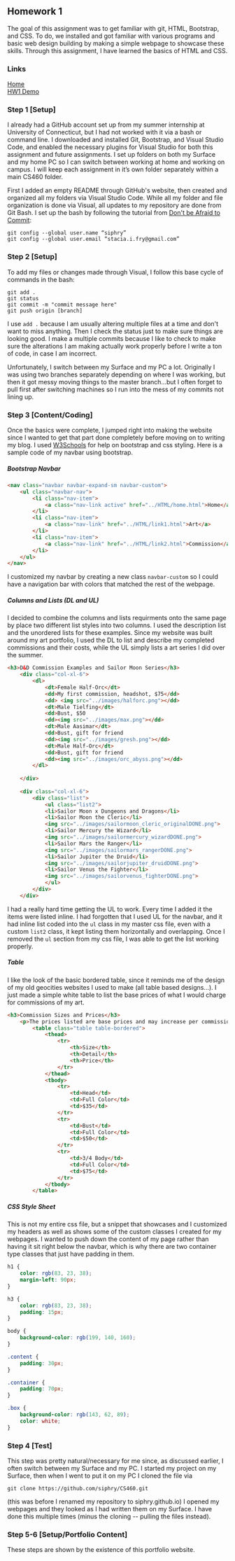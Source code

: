 ## Homework 1  
The goal of this assignment was to get familiar with git, HTML, Bootstrap, and CSS. To do, we
installed and got familiar with various programs and basic web design building by making
a simple webpage to showcase these skills. Through this assignment, I have learned the basics 
of HTML and CSS. 

### Links
[Home](https://siphry.github.io)  
[HW1 Demo](https://siphry.github.io/HW1/HTML/home.html)

### Step 1 [Setup]  
I already had a GitHub account set up from my summer internship at University of Connecticut, but I had not worked with it via a bash or command line. I downloaded and installed Git, Bootstrap, and Visual Studio Code, and enabled the necessary plugins for Visual Studio for both this assignment and future assignments. I set up folders on both my Surface and my home PC so I can switch between working at home and working on campus. I will keep each assignment in it’s own folder separately within a main CS460 folder. 

First I added an empty README through GitHub's website, then created and organized all my folders via Visual Studio Code. While all my folder and file organization is done via
Visual, all updates to my repository are done from Git Bash. I set up the bash by following the tutorial from [Don't be Afraid to Commit](https://dont-be-afraid-to-commit.readthedocs.io/en/latest/git/commandlinegit.html):

```
git config --global user.name “siphry”
git config --global user.email “stacia.i.fry@gmail.com”
```

### Step 2 [Setup]
To add my files or changes made through Visual, I follow this base cycle of commands in the bash:

```
git add . 
git status
git commit -m "commit message here"
git push origin [branch]
```
I use `add .` because I am usually altering multiple files at a time and don't want to miss anything. Then I check the status just to make sure things are looking good.
I make a multiple commits because I like to check to make sure the alterations I am making actually work properly before I write a ton of code, in case I am incorrect.

Unfortunately, I switch between my Surface and my PC a lot. Originally I was using two branches separately depending on where I was working, but then it got messy moving things
to the master branch...but I often forget to pull first after switching machines so I run into the mess of my commits not lining up.

### Step 3 [Content/Coding]
Once the basics were complete, I jumped right into making the website since I wanted to get that part done completely before moving on to writing my blog.
I used [W3Schools](https://www.w3schools.com/bootstrap4/default.asp) for help on bootstrap and css styling. Here is a sample code of my navbar using bootstrap.

##### Bootstrap Navbar
```html
<nav class="navbar navbar-expand-sm navbar-custom">
    <ul class="navbar-nav">
        <li class="nav-item">
            <a class="nav-link active" href="../HTML/home.html">Home</a>
        </li>
        <li class="nav-item">
            <a class="nav-link" href="../HTML/link1.html">Art</a>
        </li>
        <li class="nav-item">
            <a class="nav-link" href="../HTML/link2.html">Commission</a>
        </li>
    </ul>
</nav>
```

I customized my navbar by creating a new class `navbar-custom` so I could have a navigation bar with colors that matched the rest of the webpage.

##### Columns and Lists (DL and UL)
I decided to combine the columns and lists requirments onto the same page by place two different list styles into two columns.
I used the description list and the unordered lists for these examples. Since my website was built around my art portfolio, I used the DL to 
list and describe my completed commissions and their costs, while the UL simply lists a art series I did over the summer.

```html
<h3>D&D Commission Examples and Sailor Moon Series</h3>
    <div class="col-xl-6">
        <dl>
            <dt>Female Half-Orc</dt>
            <dd>My first commission, headshot, $75</dd>
            <dd> <img src="../images/halforc.png"></dd>
            <dt>Male Tielfing</dt>
            <dd>Bust, $50
            <dd><img src="../images/max.png"></dd>
            <dt>Male Aasimar</dt>
            <dd>Bust, gift for friend
            <dd><img src="../images/gresh.png"></dd>
            <dt>Male Half-Orc</dt>
            <dd>Bust, gift for friend
            <dd><img src="../images/orc_abyss.png"></dd>
        </dl>
                  
    </div>
               
    <div class="col-xl-6">
        <div class="list">
            <ul class="list2">
            <li>Sailor Moon x Dungeons and Dragons</li>
            <li>Sailor Moon the Cleric</li>
            <img src="../images/sailormoon_cleric_originalDONE.png">
            <li>Sailor Mercury the Wizard</li>
            <img src="../images/sailormercury_wizardDONE.png">
            <li>Sailor Mars the Ranger</li>
            <img src="../images/sailormars_rangerDONE.png">
            <li>Sailor Jupiter the Druid</li>
            <img src="../images/sailorjupiter_druidDONE.png">
            <li>Sailor Venus the Fighter</li>
            <img src="../images/sailorvenus_fighterDONE.png">
            </ul>
        </div>
    </div>  
```

I had a really hard time getting the UL to work. Every time I added it the items were listed inline. I had forgotten that I used UL for the navbar, and it had
inline list coded into the `ul` class in my master css file, even with a custom `list2` class, it kept listing them horizontally and overlapping. Once I removed the `ul` section from my css file, I was able to get the list working properly. 

##### Table
I like the look of the basic bordered table, since it reminds me of the design of my old geocities websites I used to make (all table based designs...). I just made a simple white table to list the base prices of what I would charge for commissions of my art.

```html
<h3>Commission Sizes and Prices</h3>
    <p>The prices listed are base prices and may increase per commission difficulty/detail.</p>            
        <table class="table table-bordered">
            <thead>
                <tr>
                    <th>Size</th>
                    <th>Detail</th>
                    <th>Price</th>
                </tr>
            </thead>
            <tbody>
                <tr>
                    <td>Head</td>
                    <td>Full Color</td>
                    <td>$35</td>
                </tr>
                <tr>
                    <td>Bust</td>
                    <td>Full Color</td>
                    <td>$50</td>
                </tr>
                <tr>
                    <td>3/4 Body</td>
                    <td>Full Color</td>
                    <td>$75</td>
                </tr>
            </tbody>
        </table>
```

##### CSS Style Sheet
This is not my entire css file, but a snippet that showcases and I customized my headers as well as shows some of the custom classes I created for my webpages. 
I wanted to push down the content of my page rather than having it sit right below the navbar, which is why there are two container type classes that just have padding in them.

```css
h1 {
    color: rgb(83, 23, 38);
    margin-left: 90px;
}

h3 {
    color: rgb(83, 23, 38);
    padding: 15px;
}

body {
    background-color: rgb(199, 140, 160);
}

.content {
    padding: 30px;
}

.container {
    padding: 70px;
}

.box {
    background-color: rgb(143, 62, 89);
    color: white;
}
```

### Step 4 [Test]
This step was pretty natural/necessary for me since, as discussed earlier, I often switch between my Surface and my PC. I started my project on my Surface, then when I went to put it on my PC I cloned the file via 

```
git clone https://github.com/siphry/CS460.git
```

(this was before I renamed my repository to siphry.github.io) I opened my webpages and they looked as I had written them on my Surface. I have done this multiple times (minus the cloning -- pulling the files instead).

### Step 5-6 [Setup/Portfolio Content]
These steps are shown by the existence of this portfolio website. 

